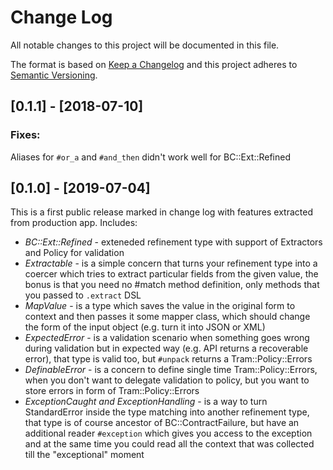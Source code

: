 # Change Log

All notable changes to this project will be documented in this file.

The format is based on [Keep a Changelog](http://keepachangelog.com/)
and this project adheres to [Semantic Versioning](http://semver.org/).

## [0.1.1] - [2018-07-10]

### Fixes:
Aliases for `#or_a` and `#and_then` didn't work well for BC::Ext::Refined

## [0.1.0] - [2019-07-04]

This is a first public release marked in change log with features extracted from production app.
Includes:
- *BC::Ext::Refined* - exteneded refinement type with support of Extractors and Policy for validation
- *Extractable* - is a simple concern that turns your refinement type into a coercer which tries to extract particular fields from the given value,
  the bonus is that you need no #match method definition, only methods that you passed to `.extract` DSL
- *MapValue* - is a type which saves the value in the original form to context and then passes it some mapper class, which should change the
  form of the input object (e.g. turn it into JSON or XML)
- *ExpectedError* - is a validation scenario when something goes wrong during validation but in expected way (e.g. API returns a recoverable error),
  that type is valid too, but `#unpack` returns a Tram::Policy::Errors
- *DefinableError* - is a concern to define single time Tram::Policy::Errors, when you don't want to delegate validation to policy, but you want
  to store errors in form of Tram::Policy::Errors
- *ExceptionCaught and ExceptionHandling* - is a way to turn StandardError inside the type matching into another refinement type, that type is of course
  ancestor of BC::ContractFailure, but have an additional reader `#exception` which gives you access to the exception and at the same time you could
  read all the context that was collected till the "exceptional" moment
